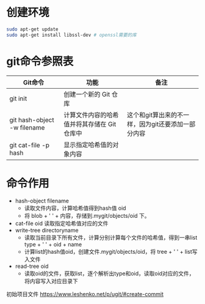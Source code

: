 # 创建环境

```bash
sudo apt-get update
sudo apt-get install libssl-dev # openssl需要的库
```
# git命令参照表
| Git命令 | 功能 | 备注|
| --- | --- | --- |
| git init | 创建一个新的 Git 仓库 |
| git hash-object -w filename | 计算文件内容的哈希值并将其存储在 Git 仓库中 | 这个和git算出来的不一样，因为git还要添加一部分内容|
| git cat-file -p hash | 显示指定哈希值的对象内容 |

# 命令作用
- hash-object filename 
    - 读取文件内容，计算哈希值得到hash值 oid
    - 将 blob + ' ' + 内容，存储到.mygit/objects/oid 下。
- cat-file oid 读取指定哈希值对应的文件
- write-tree directoryname 
    - 读取当前目录下所有文件，计算分别计算每个文件的哈希值，得到一串list  type + ' ' + oid + name 
    - 计算list的hash值oid，创建文件.mygit/objects/oid，将 tree + ' ' + list写入文件
- read-tree oid
    - 读取oid的文件，获取list，逐个解析出type和oid，读取oid对应的文件，将内容写入对应目录下

初始项目文件 https://www.leshenko.net/p/ugit/#create-commit